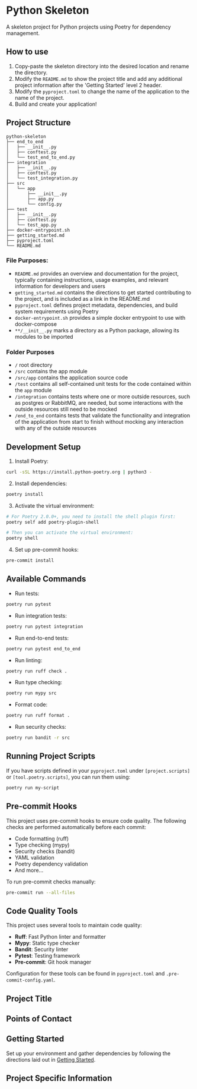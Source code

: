 # Python Skeleton

A skeleton project for Python projects using Poetry for dependency management.

## How to use
1. Copy-paste the skeleton directory into the desired location and rename the directory.
2. Modify the `README.md` to show the project title and add any additional project information after the 'Getting Started' level 2 header.
3. Modify the `pyproject.toml` to change the name of the application to the name of the project.
4. Build and create your application!

## Project Structure
```
python-skeleton
├── end_to_end
│   ├── __init__.py
│   ├── conftest.py
│   └── test_end_to_end.py
├── integration
│   ├── __init__.py
│   ├── conftest.py
│   └── test_integration.py
├── src
│   └── app
│       ├── __init__.py
│       ├── app.py
│       └── config.py
├── test
│   ├── __init__.py
│   ├── conftest.py
│   └── test_app.py
├── docker-entrypoint.sh
├── getting_started.md
├── pyproject.toml
└── README.md
```

### File Purposes:
* `README.md` provides an overview and documentation for the project, typically containing instructions, usage examples, and relevant information for developers and users
* `getting_started.md` contains the directions to get started contributing to the project, and is included as a link in the README.md
* `pyproject.toml` defines project metadata, dependencies, and build system requirements using Poetry
* `docker-entrypoint.sh` provides a simple docker entrypoint to use with docker-compose
* `**/__init__.py` marks a directory as a Python package, allowing its modules to be imported

### Folder Purposes
* `/` root directory
* `/src` contains the app module
* `/src/app` contains the application source code
* `/test` contains all self-contained unit tests for the code contained within the `app` module
* `/integration` contains tests where one or more outside resources, such as postgres or RabbitMQ, are needed, but some interactions with the outside resources still need to be mocked
* `/end_to_end` contains tests that validate the functionality and integration of the application from start to finish without mocking any interaction with any of the outside resources

## Development Setup

1. Install Poetry:
```bash
curl -sSL https://install.python-poetry.org | python3 -
```

2. Install dependencies:
```bash
poetry install
```

3. Activate the virtual environment:
```bash
# For Poetry 2.0.0+, you need to install the shell plugin first:
poetry self add poetry-plugin-shell

# Then you can activate the virtual environment:
poetry shell
```

4. Set up pre-commit hooks:
```bash
pre-commit install
```

## Available Commands

- Run tests:
```bash
poetry run pytest
```

- Run integration tests:
```bash
poetry run pytest integration
```

- Run end-to-end tests:
```bash
poetry run pytest end_to_end
```

- Run linting:
```bash
poetry run ruff check .
```

- Run type checking:
```bash
poetry run mypy src
```

- Format code:
```bash
poetry run ruff format .
```

- Run security checks:
```bash
poetry run bandit -r src
```

## Running Project Scripts

If you have scripts defined in your `pyproject.toml` under `[project.scripts]` or `[tool.poetry.scripts]`, you can run them using:

```bash
poetry run my-script
```

## Pre-commit Hooks

This project uses pre-commit hooks to ensure code quality. The following checks are performed automatically before each commit:

- Code formatting (ruff)
- Type checking (mypy)
- Security checks (bandit)
- YAML validation
- Poetry dependency validation
- And more...

To run pre-commit checks manually:
```bash
pre-commit run --all-files
```

## Code Quality Tools

This project uses several tools to maintain code quality:

- **Ruff**: Fast Python linter and formatter
- **Mypy**: Static type checker
- **Bandit**: Security linter
- **Pytest**: Testing framework
- **Pre-commit**: Git hook manager

Configuration for these tools can be found in `pyproject.toml` and `.pre-commit-config.yaml`.

## Project Title
<!-- Replace with actual project name -->

## Points of Contact
<!-- Add team or maintainer contact information here -->

## Getting Started
Set up your environment and gather dependencies by following the directions laid out in [Getting Started](getting_started.md).

## Project Specific Information
